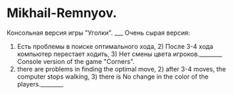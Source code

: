 # Mikhail-Remnyov.
Консольная версия игры "Уголки". ___
Очень сырая версия:
1) Есть проблемы в поиске оптимального хода, 2) После 3-4 хода компьютер перестает ходить, 3) Нет смены цвета игроков.________
Console version of the game "Corners".
1) there are problems in finding the optimal move, 2) after 3-4 moves, the computer stops walking, 3) there is No change in the color of the players.________
